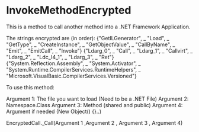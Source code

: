 # InvokeMethodEncrypted

This is a method to call another method into a .NET Framework Application.

The strings encrypted are (in order):
{"GetILGenerator", _
 "Load", _
 "GetType", _
 "CreateInstance", _
 "GetObjectValue", _
 "CallByName", _
 "Emit", _
 "EmitCall", _
 "Invoke"}
{"Ldarg_0", _
 "Call", _
 "Ldarg_1", _
 "Callvirt", _
 "Ldarg_2", _
 "Ldc_I4_1", _
 "Ldarg_3", _
 "Ret"}
{"System.Reflection.Assembly", _
 "System.Activator", _
 "System.Runtime.CompilerServices.RuntimeHelpers", _
 "Microsoft.VisualBasic.CompilerServices.Versioned"}
 
 To use this method: 
 
 Argument 1: The file you want to load (Need to be a .NET File)
 Argument 2: Namespace.Class
 Argument 3: Method (shared and public)
 Argument 4: Argument if needed (New Object() {}..)
 
 EncryptedCall._Call(Argument 1 ,Argument 2 , Argument 3 , Argument 4)
